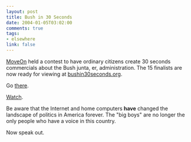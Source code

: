 ```yaml
--- 
layout: post
title: Bush in 30 Seconds
date: 2004-01-05T03:02:00
comments: true
tags:
- elsewhere
link: false
---
```

<a href="http://moveon.org" title="Move On">MoveOn</a> held a contest to have ordinary citizens create 30 seconds commercials about the Bush junta, er, administration. The 15 finalists are now ready for viewing at <a href="http://www.bushin30seconds.org/" title="Bush in 30 Seconds">bushin30seconds.org</a>.

Go <a href="http://www.bushin30seconds.org/" title="Bush in 30 Seconds">there</a>.

<a href="http://www.bushin30seconds.org/" title="Bush in 30 Seconds">Watch</a>.

Be aware that the Internet and home computers <strong>have</strong> changed the landscape of politics in America forever. The "big boys" are no longer the only people who have a voice in this country.

Now speak out.
